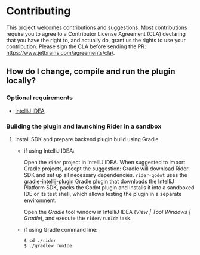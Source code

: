 # Contributing

This project welcomes contributions and suggestions. Most contributions require you to agree to a Contributor License Agreement (CLA) declaring that you have the right to, and actually do, grant us the rights to use your contribution. Please sign the CLA before sending the PR: https://www.jetbrains.com/agreements/cla/.

## How do I change, compile and run the plugin locally?

### Optional requirements

* [IntelliJ IDEA](https://www.jetbrains.com/idea/)

### Building the plugin and launching Rider in a sandbox 

1. Install SDK and prepare backend plugin build using Gradle
    * if using IntelliJ IDEA:

	     Open the `rider` project in IntelliJ IDEA. When suggested to import Gradle projects, accept the suggestion: Gradle will download Rider SDK and set up all necessary dependencies. `rider-godot` uses the [gradle-intellij-plugin](https://github.com/JetBrains/gradle-intellij-plugin) Gradle plugin that downloads the IntelliJ Platform SDK, packs the Godot plugin and installs it into a sandboxed IDE or its test shell, which allows testing the plugin in a separate environment.

	     Open the *Gradle* tool window in IntelliJ IDEA (*View | Tool Windows | Gradle*), and execute the `rider/runIde` task.

    * if using Gradle command line:

        ```
        $ cd ./rider
        $ ./gradlew runIde
        ```
